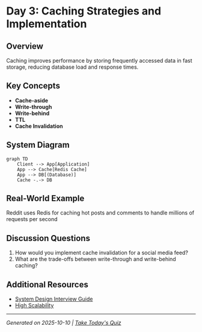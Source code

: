 # Day 3: Caching Strategies and Implementation

## Overview
Caching improves performance by storing frequently accessed data in fast storage, reducing database load and response times.

## Key Concepts
- **Cache-aside**
- **Write-through**
- **Write-behind**
- **TTL**
- **Cache Invalidation**

## System Diagram
```mermaid
graph TD
    Client --> App[Application]
    App --> Cache[Redis Cache]
    App --> DB[(Database)]
    Cache -.-> DB
```

## Real-World Example
Reddit uses Redis for caching hot posts and comments to handle millions of requests per second

## Discussion Questions
1. How would you implement cache invalidation for a social media feed?
2. What are the trade-offs between write-through and write-behind caching?

## Additional Resources
- [System Design Interview Guide](https://github.com/donnemartin/system-design-primer)
- [High Scalability](http://highscalability.com/)

---
*Generated on 2025-10-10 | [Take Today's Quiz](../docs/quiz-2025-10-10.html)*
